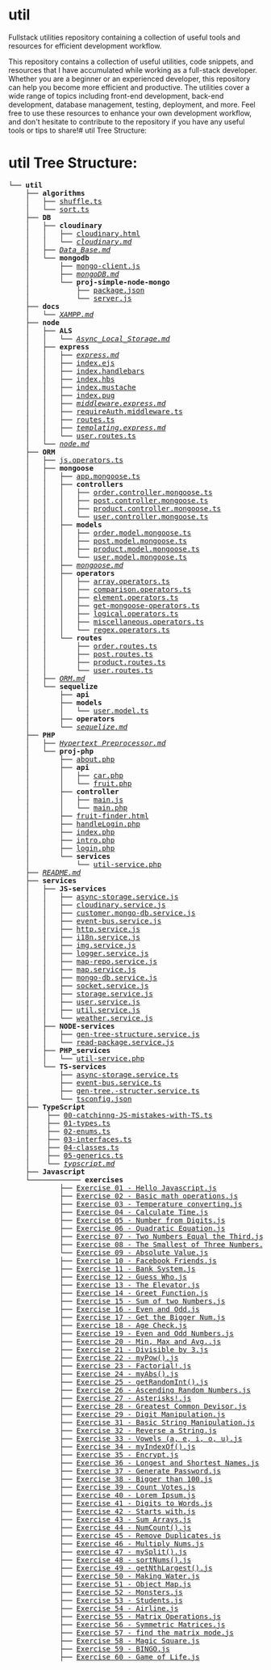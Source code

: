 # util
Fullstack utilities repository containing a collection of useful tools and resources for efficient development workflow.

This repository contains a collection of useful utilities, code snippets, and resources that I have accumulated while working as a full-stack developer. Whether you are a beginner or an experienced developer, this repository can help you become more efficient and productive. The utilities cover a wide range of topics including front-end development, back-end development, database management, testing, deployment, and more. Feel free to use these resources to enhance your own development workflow, and don't hesitate to contribute to the repository if you have any useful tools or tips to share!# util Tree Structure:
# util Tree Structure:
<pre>
└── <strong>util</strong>
    ├── <strong>algorithms</strong>
    │   ├── <a href="https://github.com/OzZaken/util/blob/main/algorithms\shuffle.ts" target="_blank">shuffle.ts</a>
    │   └── <a href="https://github.com/OzZaken/util/blob/main/algorithms\sort.ts" target="_blank">sort.ts</a>
    ├── <strong>DB</strong>
    │   ├── <strong>cloudinary</strong>
    │   │   ├── <a href="https://github.com/OzZaken/util/blob/main/DB\cloudinary\cloudinary.html" target="_blank">cloudinary.html</a>
    │   │   └── <a href="https://github.com/OzZaken/util/blob/main/DB\cloudinary\cloudinary.md" target="_blank"><em>cloudinary.md</em></a>
    │   ├── <a href="https://github.com/OzZaken/util/blob/main/DB\Data_Base.md" target="_blank"><em>Data_Base.md</em></a>
    │   └── <strong>mongodb</strong>
    │       ├── <a href="https://github.com/OzZaken/util/blob/main/DB\mongodb\mongo-client.js" target="_blank">mongo-client.js</a>
    │       ├── <a href="https://github.com/OzZaken/util/blob/main/DB\mongodb\mongoDB.md" target="_blank"><em>mongoDB.md</em></a>
    │       └── <strong>proj-simple-node-mongo</strong>
    │           ├── <a href="https://github.com/OzZaken/util/blob/main/DB\mongodb\proj-simple-node-mongo\package.json" target="_blank">package.json</a>
    │           └── <a href="https://github.com/OzZaken/util/blob/main/DB\mongodb\proj-simple-node-mongo\server.js" target="_blank">server.js</a>
    ├── <strong>docs</strong>
    │   └── <a href="https://github.com/OzZaken/util/blob/main/docs\XAMPP.md" target="_blank"><em>XAMPP.md</em></a>
    ├── <strong>node</strong>
    │   ├── <strong>ALS</strong>
    │   │   └── <a href="https://github.com/OzZaken/util/blob/main/node\ALS\Async_Local_Storage.md" target="_blank"><em>Async_Local_Storage.md</em></a>
    │   ├── <strong>express</strong>
    │   │   ├── <a href="https://github.com/OzZaken/util/blob/main/node\express\express.md" target="_blank"><em>express.md</em></a>
    │   │   ├── <a href="https://github.com/OzZaken/util/blob/main/node\express\index.ejs" target="_blank">index.ejs</a>
    │   │   ├── <a href="https://github.com/OzZaken/util/blob/main/node\express\index.handlebars" target="_blank">index.handlebars</a>
    │   │   ├── <a href="https://github.com/OzZaken/util/blob/main/node\express\index.hbs" target="_blank">index.hbs</a>
    │   │   ├── <a href="https://github.com/OzZaken/util/blob/main/node\express\index.mustache" target="_blank">index.mustache</a>
    │   │   ├── <a href="https://github.com/OzZaken/util/blob/main/node\express\index.pug" target="_blank">index.pug</a>
    │   │   ├── <a href="https://github.com/OzZaken/util/blob/main/node\express\middleware.express.md" target="_blank"><em>middleware.express.md</em></a>
    │   │   ├── <a href="https://github.com/OzZaken/util/blob/main/node\express\requireAuth.middleware.ts" target="_blank">requireAuth.middleware.ts</a>
    │   │   ├── <a href="https://github.com/OzZaken/util/blob/main/node\express\routes.ts" target="_blank">routes.ts</a>
    │   │   ├── <a href="https://github.com/OzZaken/util/blob/main/node\express\templating.express.md" target="_blank"><em>templating.express.md</em></a>
    │   │   └── <a href="https://github.com/OzZaken/util/blob/main/node\express\user.routes.ts" target="_blank">user.routes.ts</a>
    │   └── <a href="https://github.com/OzZaken/util/blob/main/node\node.md" target="_blank"><em>node.md</em></a>
    ├── <strong>ORM</strong>
    │   ├── <a href="https://github.com/OzZaken/util/blob/main/ORM\js.operators.ts" target="_blank">js.operators.ts</a>
    │   ├── <strong>mongoose</strong>
    │   │   ├── <a href="https://github.com/OzZaken/util/blob/main/ORM\mongoose\app.mongoose.ts" target="_blank">app.mongoose.ts</a>
    │   │   ├── <strong>controllers</strong>
    │   │   │   ├── <a href="https://github.com/OzZaken/util/blob/main/ORM\mongoose\controllers\order.controller.mongoose.ts" target="_blank">order.controller.mongoose.ts</a>
    │   │   │   ├── <a href="https://github.com/OzZaken/util/blob/main/ORM\mongoose\controllers\post.controller.mongoose.ts" target="_blank">post.controller.mongoose.ts</a>
    │   │   │   ├── <a href="https://github.com/OzZaken/util/blob/main/ORM\mongoose\controllers\product.controller.mongoose.ts" target="_blank">product.controller.mongoose.ts</a>
    │   │   │   └── <a href="https://github.com/OzZaken/util/blob/main/ORM\mongoose\controllers\user.controller.mongoose.ts" target="_blank">user.controller.mongoose.ts</a>
    │   │   ├── <strong>models</strong>
    │   │   │   ├── <a href="https://github.com/OzZaken/util/blob/main/ORM\mongoose\models\order.model.mongoose.ts" target="_blank">order.model.mongoose.ts</a>
    │   │   │   ├── <a href="https://github.com/OzZaken/util/blob/main/ORM\mongoose\models\post.model.mongoose.ts" target="_blank">post.model.mongoose.ts</a>
    │   │   │   ├── <a href="https://github.com/OzZaken/util/blob/main/ORM\mongoose\models\product.model.mongoose.ts" target="_blank">product.model.mongoose.ts</a>
    │   │   │   └── <a href="https://github.com/OzZaken/util/blob/main/ORM\mongoose\models\user.model.mongoose.ts" target="_blank">user.model.mongoose.ts</a>
    │   │   ├── <a href="https://github.com/OzZaken/util/blob/main/ORM\mongoose\mongoose.md" target="_blank"><em>mongoose.md</em></a>
    │   │   ├── <strong>operators</strong>
    │   │   │   ├── <a href="https://github.com/OzZaken/util/blob/main/ORM\mongoose\operators\array.operators.ts" target="_blank">array.operators.ts</a>
    │   │   │   ├── <a href="https://github.com/OzZaken/util/blob/main/ORM\mongoose\operators\comparison.operators.ts" target="_blank">comparison.operators.ts</a>
    │   │   │   ├── <a href="https://github.com/OzZaken/util/blob/main/ORM\mongoose\operators\element.operators.ts" target="_blank">element.operators.ts</a>
    │   │   │   ├── <a href="https://github.com/OzZaken/util/blob/main/ORM\mongoose\operators\get-mongoose-operators.ts" target="_blank">get-mongoose-operators.ts</a>
    │   │   │   ├── <a href="https://github.com/OzZaken/util/blob/main/ORM\mongoose\operators\logical.operators.ts" target="_blank">logical.operators.ts</a>
    │   │   │   ├── <a href="https://github.com/OzZaken/util/blob/main/ORM\mongoose\operators\miscellaneous.operators.ts" target="_blank">miscellaneous.operators.ts</a>
    │   │   │   └── <a href="https://github.com/OzZaken/util/blob/main/ORM\mongoose\operators\regex.operators.ts" target="_blank">regex.operators.ts</a>
    │   │   └── <strong>routes</strong>
    │   │       ├── <a href="https://github.com/OzZaken/util/blob/main/ORM\mongoose\routes\order.routes.ts" target="_blank">order.routes.ts</a>
    │   │       ├── <a href="https://github.com/OzZaken/util/blob/main/ORM\mongoose\routes\post.routes.ts" target="_blank">post.routes.ts</a>
    │   │       ├── <a href="https://github.com/OzZaken/util/blob/main/ORM\mongoose\routes\product.routes.ts" target="_blank">product.routes.ts</a>
    │   │       └── <a href="https://github.com/OzZaken/util/blob/main/ORM\mongoose\routes\user.routes.ts" target="_blank">user.routes.ts</a>
    │   ├── <a href="https://github.com/OzZaken/util/blob/main/ORM\ORM.md" target="_blank"><em>ORM.md</em></a>
    │   └── <strong>sequelize</strong>
    │       ├── <strong>api</strong>
    │       ├── <strong>models</strong>
    │       │   └── <a href="https://github.com/OzZaken/util/blob/main/ORM\sequelize\models\user.model.ts" target="_blank">user.model.ts</a>
    │       ├── <strong>operators</strong>
    │       └── <a href="https://github.com/OzZaken/util/blob/main/ORM\sequelize\sequelize.md" target="_blank"><em>sequelize.md</em></a>
    ├── <strong>PHP</strong>
    │   ├── <a href="https://github.com/OzZaken/util/blob/main/PHP\Hypertext Preprocessor.md" target="_blank"><em>Hypertext Preprocessor.md</em></a>
    │   └── <strong>proj-php</strong>
    │       ├── <a href="https://github.com/OzZaken/util/blob/main/PHP\proj-php\about.php" target="_blank">about.php</a>
    │       ├── <strong>api</strong>
    │       │   ├── <a href="https://github.com/OzZaken/util/blob/main/PHP\proj-php\api\car.php" target="_blank">car.php</a>
    │       │   └── <a href="https://github.com/OzZaken/util/blob/main/PHP\proj-php\api\fruit.php" target="_blank">fruit.php</a>
    │       ├── <strong>controller</strong>
    │       │   ├── <a href="https://github.com/OzZaken/util/blob/main/PHP\proj-php\controller\main.js" target="_blank">main.js</a>
    │       │   └── <a href="https://github.com/OzZaken/util/blob/main/PHP\proj-php\controller\main.php" target="_blank">main.php</a>
    │       ├── <a href="https://github.com/OzZaken/util/blob/main/PHP\proj-php\fruit-finder.html" target="_blank">fruit-finder.html</a>
    │       ├── <a href="https://github.com/OzZaken/util/blob/main/PHP\proj-php\handleLogin.php" target="_blank">handleLogin.php</a>
    │       ├── <a href="https://github.com/OzZaken/util/blob/main/PHP\proj-php\index.php" target="_blank">index.php</a>
    │       ├── <a href="https://github.com/OzZaken/util/blob/main/PHP\proj-php\intro.php" target="_blank">intro.php</a>
    │       ├── <a href="https://github.com/OzZaken/util/blob/main/PHP\proj-php\login.php" target="_blank">login.php</a>
    │       └── <strong>services</strong>
    │           └── <a href="https://github.com/OzZaken/util/blob/main/PHP\proj-php\services\util-service.php" target="_blank">util-service.php</a>
    ├── <a href="https://github.com/OzZaken/util/blob/main/README.md" target="_blank"><em>README.md</em></a>
    ├── <strong>services</strong>
    │   ├── <strong>JS-services</strong>
    │   │   ├── <a href="https://github.com/OzZaken/util/blob/main/services\JS-services\async-storage.service.js" target="_blank">async-storage.service.js</a>
    │   │   ├── <a href="https://github.com/OzZaken/util/blob/main/services\JS-services\cloudinary.service.js" target="_blank">cloudinary.service.js</a>
    │   │   ├── <a href="https://github.com/OzZaken/util/blob/main/services\JS-services\customer.mongo-db.service.js" target="_blank">customer.mongo-db.service.js</a>
    │   │   ├── <a href="https://github.com/OzZaken/util/blob/main/services\JS-services\event-bus.service.js" target="_blank">event-bus.service.js</a>
    │   │   ├── <a href="https://github.com/OzZaken/util/blob/main/services\JS-services\http.service.js" target="_blank">http.service.js</a>
    │   │   ├── <a href="https://github.com/OzZaken/util/blob/main/services\JS-services\i18n.service.js" target="_blank">i18n.service.js</a>
    │   │   ├── <a href="https://github.com/OzZaken/util/blob/main/services\JS-services\img.service.js" target="_blank">img.service.js</a>
    │   │   ├── <a href="https://github.com/OzZaken/util/blob/main/services\JS-services\logger.service.js" target="_blank">logger.service.js</a>
    │   │   ├── <a href="https://github.com/OzZaken/util/blob/main/services\JS-services\map-repo.service.js" target="_blank">map-repo.service.js</a>
    │   │   ├── <a href="https://github.com/OzZaken/util/blob/main/services\JS-services\map.service.js" target="_blank">map.service.js</a>
    │   │   ├── <a href="https://github.com/OzZaken/util/blob/main/services\JS-services\mongo-db.service.js" target="_blank">mongo-db.service.js</a>
    │   │   ├── <a href="https://github.com/OzZaken/util/blob/main/services\JS-services\socket.service.js" target="_blank">socket.service.js</a>
    │   │   ├── <a href="https://github.com/OzZaken/util/blob/main/services\JS-services\storage.service.js" target="_blank">storage.service.js</a>
    │   │   ├── <a href="https://github.com/OzZaken/util/blob/main/services\JS-services\user.service.js" target="_blank">user.service.js</a>
    │   │   ├── <a href="https://github.com/OzZaken/util/blob/main/services\JS-services\util.service.js" target="_blank">util.service.js</a>
    │   │   └── <a href="https://github.com/OzZaken/util/blob/main/services\JS-services\weather.service.js" target="_blank">weather.service.js</a>
    │   ├── <strong>NODE-services</strong>
    │   │   ├── <a href="https://github.com/OzZaken/util/blob/main/services\NODE-services\gen-tree-structure.service.js" target="_blank">gen-tree-structure.service.js</a>
    │   │   └── <a href="https://github.com/OzZaken/util/blob/main/services\NODE-services\read-package.service.js" target="_blank">read-package.service.js</a>
    │   ├── <strong>PHP_services</strong>
    │   │   └── <a href="https://github.com/OzZaken/util/blob/main/services\PHP_services\util-service.php" target="_blank">util-service.php</a>
    │   └── <strong>TS-services</strong>
    │       ├── <a href="https://github.com/OzZaken/util/blob/main/services\TS-services\async-storage.service.ts" target="_blank">async-storage.service.ts</a>
    │       ├── <a href="https://github.com/OzZaken/util/blob/main/services\TS-services\event-bus.service.ts" target="_blank">event-bus.service.ts</a>
    │       ├── <a href="https://github.com/OzZaken/util/blob/main/services\TS-services\gen-tree.-structer.service.ts" target="_blank">gen-tree.-structer.service.ts</a>
    │       └── <a href="https://github.com/OzZaken/util/blob/main/services\TS-services\tsconfig.json" target="_blank">tsconfig.json</a>
    ├── <strong>TypeScript</strong>
    │    ├── <a href="https://github.com/OzZaken/util/blob/main/TypeScript\00-catchinng-JS-mistakes-with-TS.ts" target="_blank">00-catchinng-JS-mistakes-with-TS.ts</a>
    │    ├── <a href="https://github.com/OzZaken/util/blob/main/TypeScript\01-types.ts" target="_blank">01-types.ts</a>
    │    ├── <a href="https://github.com/OzZaken/util/blob/main/TypeScript\02-enums.ts" target="_blank">02-enums.ts</a>
    │    ├── <a href="https://github.com/OzZaken/util/blob/main/TypeScript\03-interfaces.ts" target="_blank">03-interfaces.ts</a>
    │    ├── <a href="https://github.com/OzZaken/util/blob/main/TypeScript\04-classes.ts" target="_blank">04-classes.ts</a>
    │    ├── <a href="https://github.com/OzZaken/util/blob/main/TypeScript\05-generics.ts" target="_blank">05-generics.ts</a>
    │    └── <a href="https://github.com/OzZaken/util/blob/main/TypeScript\typscript.md" target="_blank"><em>typscript.md</em></a>
    ├── <strong>Javascript</strong>
    └──────────── <strong>exercises</strong>
            ├── <a href="https://github.com/OzZaken/util/blob/main/Javascript\exercises\Exercise 01 - Hello Javascript.js" target="_blank">Exercise 01 - Hello Javascript.js</a>
            ├── <a href="https://github.com/OzZaken/util/blob/main/Javascript\exercises\Exercise 02 - Basic math operations.js" target="_blank">Exercise 02 - Basic math operations.js</a>
            ├── <a href="https://github.com/OzZaken/util/blob/main/Javascript\exercises\Exercise 03 - Temperature converting.js" target="_blank">Exercise 03 - Temperature converting.js</a>
            ├── <a href="https://github.com/OzZaken/util/blob/main/Javascript\exercises\Exercise 04 - Calculate Time.js" target="_blank">Exercise 04 - Calculate Time.js</a>
            ├── <a href="https://github.com/OzZaken/util/blob/main/Javascript\exercises\Exercise 05 - Number from Digits.js" target="_blank">Exercise 05 - Number from Digits.js</a>
            ├── <a href="https://github.com/OzZaken/util/blob/main/Javascript\exercises\Exercise 06 - Quadratic Equation.js" target="_blank">Exercise 06 - Quadratic Equation.js</a>
            ├── <a href="https://github.com/OzZaken/util/blob/main/Javascript\exercises\Exercise 07 - Two Numbers Equal the Third.js" target="_blank">Exercise 07 - Two Numbers Equal the Third.js</a>
            ├── <a href="https://github.com/OzZaken/util/blob/main/Javascript\exercises\Exercise 08 - The Smallest of Three Numbers.js" target="_blank">Exercise 08 - The Smallest of Three Numbers.js</a>
            └── <a href="https://github.com/OzZaken/util/blob/main/Javascript\exercises\Exercise 09 - Absolute Value.js" target="_blank">Exercise 09 - Absolute Value.js</a>
            ├── <a href="https://github.com/OzZaken/util/blob/main/Javascript\exercises\Exercise 10 - Facebook Friends.js" target="_blank">Exercise 10 - Facebook Friends.js</a>
            ├── <a href="https://github.com/OzZaken/util/blob/main/Javascript\exercises\Exercise 11 - Bank System.js" target="_blank">Exercise 11 - Bank System.js</a>
            ├── <a href="https://github.com/OzZaken/util/blob/main/Javascript\exercises\Exercise 12 - Guess Who.js" target="_blank">Exercise 12 - Guess Who.js</a>
            ├── <a href="https://github.com/OzZaken/util/blob/main/Javascript\exercises\Exercise 13 - The Elevator.js" target="_blank">Exercise 13 - The Elevator.js</a>
            ├── <a href="https://github.com/OzZaken/util/blob/main/Javascript\exercises\Exercise 14 - Greet Function.js" target="_blank">Exercise 14 - Greet Function.js</a>
            ├── <a href="https://github.com/OzZaken/util/blob/main/Javascript\exercises\Exercise 15 - Sum of two Numbers.js" target="_blank">Exercise 15 - Sum of two Numbers.js</a>
            ├── <a href="https://github.com/OzZaken/util/blob/main/Javascript\exercises\Exercise 16 - Even and Odd.js" target="_blank">Exercise 16 - Even and Odd.js</a>
            ├── <a href="https://github.com/OzZaken/util/blob/main/Javascript\exercises\Exercise 17 - Get the Bigger Num.js" target="_blank">Exercise 17 - Get the Bigger Num.js</a>
            ├── <a href="https://github.com/OzZaken/util/blob/main/Javascript\exercises\Exercise 18 - Age Check.js" target="_blank">Exercise 18 - Age Check.js</a>
            ├── <a href="https://github.com/OzZaken/util/blob/main/Javascript\exercises\Exercise 19 - Even and Odd Numbers.js" target="_blank">Exercise 19 - Even and Odd Numbers.js</a>
            ├── <a href="https://github.com/OzZaken/util/blob/main/Javascript\exercises\Exercise 20 - Min, Max and Avg..js" target="_blank">Exercise 20 - Min, Max and Avg..js</a>
            ├── <a href="https://github.com/OzZaken/util/blob/main/Javascript\exercises\Exercise 21 - Divisible by 3.js" target="_blank">Exercise 21 - Divisible by 3.js</a>
            ├── <a href="https://github.com/OzZaken/util/blob/main/Javascript\exercises\Exercise 22 - myPow().js" target="_blank">Exercise 22 - myPow().js</a>
            ├── <a href="https://github.com/OzZaken/util/blob/main/Javascript\exercises\Exercise 23 - Factorial!.js" target="_blank">Exercise 23 - Factorial!.js</a>
            ├── <a href="https://github.com/OzZaken/util/blob/main/Javascript\exercises\Exercise 24 - myAbs().js" target="_blank">Exercise 24 - myAbs().js</a>
            ├── <a href="https://github.com/OzZaken/util/blob/main/Javascript\exercises\Exercise 25 - getRandomInt().js" target="_blank">Exercise 25 - getRandomInt().js</a>
            ├── <a href="https://github.com/OzZaken/util/blob/main/Javascript\exercises\Exercise 26 - Ascending Random Numbers.js" target="_blank">Exercise 26 - Ascending Random Numbers.js</a>
            ├── <a href="https://github.com/OzZaken/util/blob/main/Javascript\exercises\Exercise 27 - Asterisks!.js" target="_blank">Exercise 27 - Asterisks!.js</a>
            ├── <a href="https://github.com/OzZaken/util/blob/main/Javascript\exercises\Exercise 28 - Greatest Common Devisor.js" target="_blank">Exercise 28 - Greatest Common Devisor.js</a>
            ├── <a href="https://github.com/OzZaken/util/blob/main/Javascript\exercises\Exercise 29 - Digit Manipulation.js" target="_blank">Exercise 29 - Digit Manipulation.js</a>
            ├── <a href="https://github.com/OzZaken/util/blob/main/Javascript\exercises\Exercise 31 - Basic String Manipulation.js" target="_blank">Exercise 31 - Basic String Manipulation.js</a>
            ├── <a href="https://github.com/OzZaken/util/blob/main/Javascript\exercises\Exercise 32 - Reverse a String.js" target="_blank">Exercise 32 - Reverse a String.js</a>
            ├── <a href="https://github.com/OzZaken/util/blob/main/Javascript\exercises\Exercise 33 - Vowels (a, e, i, o, u).js" target="_blank">Exercise 33 - Vowels (a, e, i, o, u).js</a>
            ├── <a href="https://github.com/OzZaken/util/blob/main/Javascript\exercises\Exercise 34 - myIndexOf().js" target="_blank">Exercise 34 - myIndexOf().js</a>
            ├── <a href="https://github.com/OzZaken/util/blob/main/Javascript\exercises\Exercise 35 - Encrypt.js" target="_blank">Exercise 35 - Encrypt.js</a>
            ├── <a href="https://github.com/OzZaken/util/blob/main/Javascript\exercises\Exercise 36 - Longest and Shortest Names.js" target="_blank">Exercise 36 - Longest and Shortest Names.js</a>
            ├── <a href="https://github.com/OzZaken/util/blob/main/Javascript\exercises\Exercise 37 - Generate Password.js" target="_blank">Exercise 37 - Generate Password.js</a>
            ├── <a href="https://github.com/OzZaken/util/blob/main/Javascript\exercises\Exercise 38 - Bigger than 100.js" target="_blank">Exercise 38 - Bigger than 100.js</a>
            ├── <a href="https://github.com/OzZaken/util/blob/main/Javascript\exercises\Exercise 39 - Count Votes.js" target="_blank">Exercise 39 - Count Votes.js</a>
            ├── <a href="https://github.com/OzZaken/util/blob/main/Javascript\exercises\Exercise 40 - Lorem Ipsum.js" target="_blank">Exercise 40 - Lorem Ipsum.js</a>
            ├── <a href="https://github.com/OzZaken/util/blob/main/Javascript\exercises\Exercise 41 - Digits to Words.js" target="_blank">Exercise 41 - Digits to Words.js</a>
            ├── <a href="https://github.com/OzZaken/util/blob/main/Javascript\exercises\Exercise 42 - Starts with.js" target="_blank">Exercise 42 - Starts with.js</a>
            ├── <a href="https://github.com/OzZaken/util/blob/main/Javascript\exercises\Exercise 43 - Sum Arrays.js" target="_blank">Exercise 43 - Sum Arrays.js</a>
            ├── <a href="https://github.com/OzZaken/util/blob/main/Javascript\exercises\Exercise 44 - NumCount().js" target="_blank">Exercise 44 - NumCount().js</a>
            ├── <a href="https://github.com/OzZaken/util/blob/main/Javascript\exercises\Exercise 45 - Remove Duplicates.js" target="_blank">Exercise 45 - Remove Duplicates.js</a>
            ├── <a href="https://github.com/OzZaken/util/blob/main/Javascript\exercises\Exercise 46 - Multiply Nums.js" target="_blank">Exercise 46 - Multiply Nums.js</a>
            ├── <a href="https://github.com/OzZaken/util/blob/main/Javascript\exercises\exercise 47 - mySplit().js" target="_blank">exercise 47 - mySplit().js</a>
            ├── <a href="https://github.com/OzZaken/util/blob/main/Javascript\exercises\Exercise 48 - sortNums().js" target="_blank">Exercise 48 - sortNums().js</a>
            ├── <a href="https://github.com/OzZaken/util/blob/main/Javascript\exercises\Exercise 49 - getNthLargest().js" target="_blank">Exercise 49 - getNthLargest().js</a>
            ├── <a href="https://github.com/OzZaken/util/blob/main/Javascript\exercises\Exercise 50 - Making Water.js" target="_blank">Exercise 50 - Making Water.js</a>
            ├── <a href="https://github.com/OzZaken/util/blob/main/Javascript\exercises\Exercise 51 - Object Map.js" target="_blank">Exercise 51 - Object Map.js</a>
            ├── <a href="https://github.com/OzZaken/util/blob/main/Javascript\exercises\Exercise 52 - Monsters.js" target="_blank">Exercise 52 - Monsters.js</a>
            ├── <a href="https://github.com/OzZaken/util/blob/main/Javascript\exercises\Exercise 53 - Students.js" target="_blank">Exercise 53 - Students.js</a>
            ├── <a href="https://github.com/OzZaken/util/blob/main/Javascript\exercises\Exercise 54 - Airline.js" target="_blank">Exercise 54 - Airline.js</a>
            ├── <a href="https://github.com/OzZaken/util/blob/main/Javascript\exercises\Exercise 55 - Matrix Operations.js" target="_blank">Exercise 55 - Matrix Operations.js</a>
            ├── <a href="https://github.com/OzZaken/util/blob/main/Javascript\exercises\Exercise 56 - Symmetric Matrices.js" target="_blank">Exercise 56 - Symmetric Matrices.js</a>
            ├── <a href="https://github.com/OzZaken/util/blob/main/Javascript\exercises\Exercise 57 - find the matrix mode.js" target="_blank">Exercise 57 - find the matrix mode.js</a>
            ├── <a href="https://github.com/OzZaken/util/blob/main/Javascript\exercises\Exercise 58 - Magic Square.js" target="_blank">Exercise 58 - Magic Square.js</a>
            ├── <a href="https://github.com/OzZaken/util/blob/main/Javascript\exercises\Exercise 59 - BINGO.js" target="_blank">Exercise 59 - BINGO.js</a>
            ├── <a href="https://github.com/OzZaken/util/blob/main/Javascript\exercises\Exercise 60 - Game of Life.js" target="_blank">Exercise 60 - Game of Life.js</a>

</pre>